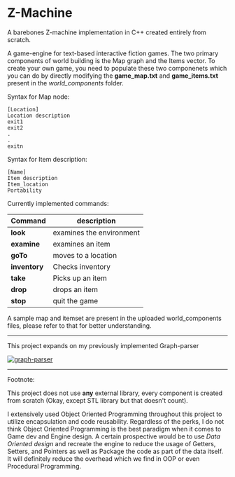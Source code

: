 # Z-Machine
A barebones Z-machine implementation in C++ created entirely from scratch. 

A game-engine for text-based interactive fiction games. The two primary components of world building is the Map graph and the Items vector. To create your own game, you need to populate these two componenets which you can do by directly modifying the **game_map.txt** and **game_items.txt** present in the *world_components* folder.

Syntax for Map node:

```
[Location] 
Location description 
exit1 
exit2 
.
.
exitn
```

Syntax for Item description:
```
[Name]
Item description
Item_location
Portability
```



Currently implemented commands:

Command | description
--- | ---
**look** | examines the environment
**examine** | examines an item
**goTo** | moves to a location
**inventory** | Checks inventory
**take** | Picks up an item
**drop** | drops an item
**stop** | quit the game

A sample map and itemset are present in the uploaded world_components files, please refer to that for better understanding.

---

This project expands on my previously implemented Graph-parser

[![graph-parser](https://img.shields.io/badge/graph--parser-link-brightgreen)](https://github.com/Kunal-khanwalkar/graph-parser)


---
Footnote:

This project does not use **any** external library, every component is created from scratch (Okay, except STL library but that doesn't count).

I extensively used Object Oriented Programming throughout this project to utilize encapsulation and code reusability. Regardless of the perks, I do not think Object Oriented Programming is the best paradigm when it comes to Game dev and Engine design. A certain prospective would be to use *Data Oriented design* and recreate the engine to reduce the usage of Getters, Setters, and Pointers as well as Package the code as part of the data itself. It will definitely reduce the overhead which we find in OOP or even Procedural Programming.
